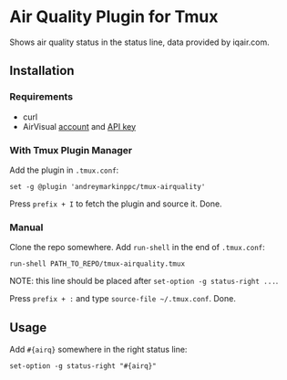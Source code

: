 # Air Quality Plugin for Tmux

Shows air quality status in the status line, data provided by iqair.com.

## Installation

### Requirements

* curl
* AirVisual [account](https://www.airvisual.com/auth/login) and [API key](https://www.iqair.com/dashboard/api)

### With Tmux Plugin Manager

Add the plugin in `.tmux.conf`:
```
set -g @plugin 'andreymarkinppc/tmux-airquality'
```
Press `prefix + I` to fetch the plugin and source it. Done.

### Manual
Clone the repo somewhere. Add `run-shell` in the end of `.tmux.conf`:

```
run-shell PATH_TO_REPO/tmux-airquality.tmux
```
NOTE: this line should be placed after `set-option -g status-right ...`.

Press `prefix + :` and type `source-file ~/.tmux.conf`. Done.

## Usage
Add `#{airq}` somewhere in the right status line:
```
set-option -g status-right "#{airq}"
```

